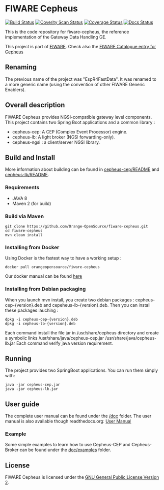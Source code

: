 # FIWARE Cepheus

[![Build Status](https://travis-ci.org/Orange-OpenSource/fiware-cepheus.svg?branch=master)](https://travis-ci.org/Orange-OpenSource/fiware-cepheus)
[![Coverity Scan Status](https://scan.coverity.com/projects/5913/badge.svg)](https://scan.coverity.com/projects/5913)
[![Coverage Status](https://coveralls.io/repos/Orange-OpenSource/fiware-cepheus/badge.svg?branch=master&service=github)](https://coveralls.io/github/Orange-OpenSource/fiware-cepheus?branch=master)
[![Docs Status](https://readthedocs.org/projects/fiware-cepheus/badge/?version=latest)](https://readthedocs.org/projects/fiware-cepheus/)

This is the code repository for fiware-cepheus, the reference implementation of the Gateway Data Handling GE.

This project is part of [FIWARE](http://www.fiware.org).
Check also the [FIWARE Catalogue entry for Cepheus](http://catalogue.fiware.org/enablers/gateway-data-handling-ge-espr4fastdata)

## Renaming

The previous name of the project was "EspR4FastData".
It was renamed to a more generic name (using the convention of other FIWARE Generic Enablers).

## Overall description

FIWARE Cepheus provides NGSI-compatible gateway level components.
This project contains two Spring Boot applications and a common library :

* cepheus-cep: A CEP (Complex Event Processor) engine.
* cepheus-lb: A light broker (NGSI forwarding-only).
* cepheus-ngsi : a client/server NGSI library.

## Build and Install

More information about building can be found in [cepheus-cep/README](cepheus-cep/README.md) and [cepheus-lb/README](cepheus-lightbroker/README.md).

### Requirements

* JAVA 8
* Maven 2 (for build)

### Build via Maven

    git clone https://github.com/Orange-OpenSource/fiware-cepheus.git
    cd fiware-cepheus
    mvn clean install

### Installing from Docker

Using Docker is the fastest way to have a working setup :

    docker pull orangeopensource/fiware-cepheus

Our docker manual can be found [here](docker/README.md)

### Installing from Debian packaging

When you launch mvn install, you create two debian packages : cepheus-cep-{version}.deb and cepeheus-lb-{version}.deb.
Then you can install these packages lauching :

    dpkg -i cepheus-cep-{version}.deb
    dpkg -i cepheus-lb-{version}.deb

Each command install the file jar in /usr/share/cepheus directory and create a symbolic links /usr/share/java/cepheus-cep.jar /usr/share/java/cepheus-lb.jar
Each command verify java version requirement.

## Running

The project provides two SpringBoot applications. You can run them simply with:

    java -jar cepheus-cep.jar
    java -jar cepheus-lb.jar

## User guide

The complete user manual can be found under the [/doc](doc) folder.
The user manual is also available though readthedocs.org: [User Manual](http://fiware-cepheus.readthedocs.org/en/latest/)

### Example

Some simple examples to learn how to use Cepheus-CEP and Cepheus-Broker can be found under the [doc/examples](doc/examples) folder.

## License

FIWARE Cepheus is licensed under the [GNU General Public License Version 2](LICENCE.txt).
